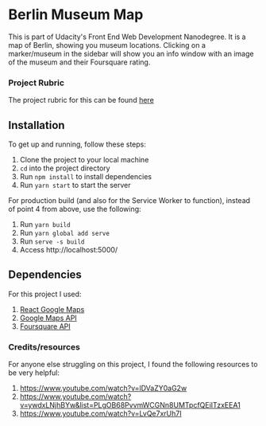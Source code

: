 # Berlin Museum Map

This is part of Udacity's Front End Web Development Nanodegree.
It is a map of Berlin, showing you museum locations. Clicking on a marker/museum in the sidebar will show you an info window with an image of the museum and their Foursquare rating.

### Project Rubric
The project rubric for this can be found [here](https://review.udacity.com/#!/rubrics/1351/view)

## Installation

To get up and running, follow these steps:

1. Clone the project to your local machine
2. ```cd``` into the project directory
3. Run ```npm install``` to install dependencies
4. Run ```yarn start``` to start the server

For production build (and also for the Service Worker to function), instead of point 4 from above, use the following:
1. Run ```yarn build``` 
2. Run ```yarn global add serve``` 
3. Run ```serve -s build```
4. Access http://localhost:5000/

## Dependencies

For this project I used:
1. [React Google Maps](https://github.com/tomchentw/react-google-maps)
2. [Google Maps API](https://developers.google.com/maps/documentation/javascript/tutorial)
3. [Foursquare API](https://developer.foursquare.com/)

### Credits/resources
For anyone else struggling on this project, I found the following resources to be very helpful:
1. https://www.youtube.com/watch?v=lDVaZY0aG2w
2. https://www.youtube.com/watch?v=ywdxLNjhBYw&list=PLgOB68PvvmWCGNn8UMTpcfQEiITzxEEA1
3. https://www.youtube.com/watch?v=LvQe7xrUh7I